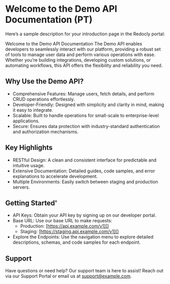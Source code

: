 # Welcome to the Demo API Documentation (PT)

Here’s a sample description for your introduction page in the Redocly portal:

Welcome to the Demo API Documentation
The Demo API enables developers to seamlessly interact with our platform, providing a robust set of tools to manage user data and perform various operations with ease. Whether you’re building integrations, developing custom solutions, or automating workflows, this API offers the flexibility and reliability you need.

## Why Use the Demo API?

- Comprehensive Features: Manage users, fetch details, and perform CRUD operations effortlessly.
- Developer-Friendly: Designed with simplicity and clarity in mind, making it easy to integrate.
- Scalable: Built to handle operations for small-scale to enterprise-level applications.
- Secure: Ensures data protection with industry-standard authentication and authorization mechanisms.

## Key Highlights

- RESTful Design: A clean and consistent interface for predictable and intuitive usage.
- Extensive Documentation: Detailed guides, code samples, and error explanations to accelerate development.
- Multiple Environments: Easily switch between staging and production servers.

## Getting Started'

- API Keys: Obtain your API key by signing up on our developer portal.
- Base URL: Use our base URL to make requests:
  - Production: [https://api.example.com/v1]()
  - Staging: [https://staging.api.example.com/v1]()
- Explore the Endpoints: Use the navigation menu to explore detailed descriptions, schemas, and code samples for each endpoint.

## Support

Have questions or need help? Our support team is here to assist! Reach out via our Support Portal or email us at [support@example.com]().
